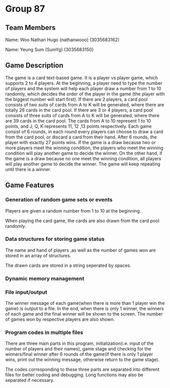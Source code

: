 # Group 87
## Team Members
Name: Woo Nathan Hugo (nathanwooo) (3035683162)

Name: Yeung Sum (SumYg) (3035683150)

## Game Description
The game is a card text-based game. It is a player vs player game, which supports 2 to 4 players. At the beginning, a player need to type the number of players and the system will help each player draw a number from 1 to 10 randomly, which decides the order of the player in the game (the player with the biggest number will start first). If there are 2 players, a card pool consists of two suits of cards from A to K will be generated, where there are totally 26 cards in the card pool. If there are 3 or 4 players, a card pool consists of three suits of cards from A to K will be generated, where there are 39 cards in the card pool. The cards from A to 10 represent 1 to 10 points, and J, Q, K represents 11, 12 ,13 points respectively. Each game consist of 6 rounds, in each round every players can choose to draw a card from the card pool, or discard a card from their hand. After 6 rounds, the player with exactly 27 points wins. If the game is a draw because two or more players meet the winning condition, the players who meet the winning condition will play another game to decide the winner. On the other hand, if the game is a draw because no one meet the winning condition, all players will play another game to decide the winner. The game will keep repeating until there is a winner. 

## Game Features
### Generation of random game sets or events
Players are given a random number from 1 to 10 at the beginning.

When playing the card game, the cards are also drawn from the card pool randomly.
### Data structures for storing game status
The name and hand of players ,as well as the number of games won are stored in an array of structures.

The drawn cards are stored in a string seperated by spaces.
### Dynamic memory management

### File input/output
The winner message of each game(when there is more than 1 player win the game) is output to a file. In the end, when there is only 1 winner, the winners of each game and the final winner will be shown to the screen. The number of games won by respective players are also shown.

### Program codes in multiple files
There are three main parts in this program, initialization(i.e. input of the number of players and their names), game stage and checking for the winners/final winner after 6 rounds of the game(if there is only 1 player wins, print out the winning message, otherwise return to the game stage).

The codes corresponding to these three parts are separated into different files for better coding and debugging. Long functions may also be separated if necessary.
